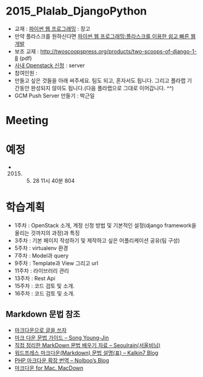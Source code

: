 # 2015_Plalab_DjangoPython
* 교재 : [파이썬 웹 프로그래밍](http://www.aladin.co.kr/shop/wproduct.aspx?ISBN=8968481814) : 장고
 * 만약 플라스크를 원하신다면 [파이썬 웹 프로그래밍:플라스크를 이용한 쉽고 빠른 웹 개발](http://www.aladin.co.kr/shop/wproduct.aspx?ISBN=8998139413) 
 * 보조 교재 : http://twoscoopspress.org/products/two-scoops-of-django-1-8 (pdf)
* [사내 Openstack 신청](http://wiki.skplanet.com/pages/viewpage.action?pageId=55473573) : server
* 참여인원 : 
* 만들고 싶은 것들을 아래 써주세요. 팀도 되고, 혼자서도 됩니다. 그리고 플라랩 기간동안 완성되지 않아도 됩니다.(다음 플라랩으로 그대로 이어갑니다. ^^)
 * GCM Push Server 만들기 : 박근일

# Meeting

# 예정
* 2015. 05. 28 11시 40분 804


# 학습계획
 * 1주차 : OpenStack 소개, 계정 신청 방법 및 기본적인 설정(django framework을 올리는 것까지의 과정)과 특징
 * 3주차 : 기본 페이지 작성하기 및 제작하고 싶은 어플리케이션 공유(팀 구성)
 * 5주차 : virtualenv 환경
 * 7주차 : Model과 query
 * 9주차 : Template과 View 그리고 url
 * 11주차 : 라이브러리 관리
 * 13주차 : Rest Api
 * 15주차 : 코드 검토 및 소개.
 * 16주차 : 코드 검토 및 소개.
 
 
## Markdown 문법 참조
* [마크다운으로 글을 쓰자](http://blog.kalkin7.com/2014/02/10/lets-write-using-markdown/)
* [마크 다운 문법 가이드 – Song Young-Jin](http://scriptogr.am/myevan/post/markdown-syntax-guide-for-scriptogram)
* [직접 정리한 MarkDown 문법 배우기 자료 – Seoulrain(서울비님)](https://www.evernote.com/shard/s3/sh/128acb97-d3c5-4eda-aa1b-c71ecd2f3a15/54a14ebd5d4ce7507bf78e5af640d0e9)
* [워드프레스 마크다운(Markdown) 문법 설명(표) – Kalkin7 Blog](http://blog.kalkin7.com/2014/02/05/wordpress-markdown-quick-reference-for-koreans/)
* [PHP 마크다운 확장 번역 – Nolboo’s Blog](http://nolboo.github.io/blog/2014/03/25/php-markdown-extra/)
* [마크다운 for Mac. MacDown](http://macdown.uranusjr.com/)

